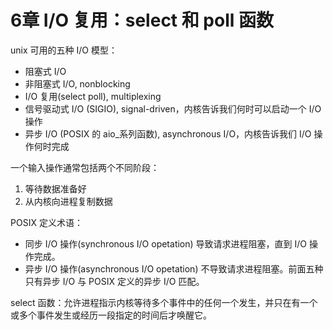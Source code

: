 # 6章 I/O 复用：select 和 poll 函数

unix 可用的五种 I/O 模型：
- 阻塞式 I/O
- 非阻塞式 I/O, nonblocking
- I/O 复用(select poll), multiplexing
- 信号驱动式 I/O (SIGIO), signal-driven，内核告诉我们何时可以启动一个 I/O 操作
- 异步 I/O (POSIX 的 aio_系列函数), asynchronous I/O，内核告诉我们 I/O 操作何时完成

一个输入操作通常包括两个不同阶段：
1. 等待数据准备好
2. 从内核向进程复制数据


POSIX 定义术语：
- 同步 I/O 操作(synchronous I/O opetation) 导致请求进程阻塞，直到 I/O 操作完成。
- 异步 I/O 操作(asynchronous I/O opetation) 不导致请求进程阻塞。前面五种只有异步 I/O 与 POSIX  定义的异步 I/O 匹配。

select 函数：允许进程指示内核等待多个事件中的任何一个发生，并只在有一个或多个事件发生或经历一段指定的时间后才唤醒它。
